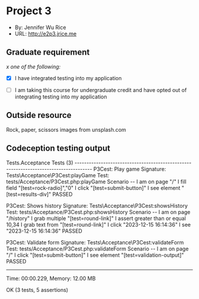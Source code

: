 # Project 3
+ By: Jennifer Wu Rice
+ URL: <http://e2p3.jrice.me>

## Graduate requirement
*x one of the following:*
+ [X] I have integrated testing into my application
+ [ ] I am taking this course for undergraduate credit and have opted out of integrating testing into my application


## Outside resource
Rock, paper, scissors images from unsplash.com

## Codeception testing output
Tests.Acceptance Tests (3) -------------------------------------------------------------------------------------
P3Cest: Play game
Signature: Tests\Acceptance\P3Cest:playGame
Test: tests/Acceptance/P3Cest.php:playGame
Scenario --
 I am on page "/"
 I fill field "[test=rock-radio]","0"
 I click "[test=submit-button]"
 I see element "[test=results-div]"
 PASSED 

P3Cest: Shows history
Signature: Tests\Acceptance\P3Cest:showsHistory
Test: tests/Acceptance/P3Cest.php:showsHistory
Scenario --
 I am on page "/history"
 I grab multiple "[test=round-link]"
 I assert greater than or equal 10,34
 I grab text from "[test=round-link]"
 I click "2023-12-15 16:14:36"
 I see "2023-12-15 16:14:36"
 PASSED 

P3Cest: Validate form
Signature: Tests\Acceptance\P3Cest:validateForm
Test: tests/Acceptance/P3Cest.php:validateForm
Scenario --
 I am on page "/"
 I click "[test=submit-button]"
 I see element "[test=validation-output]"
 PASSED 

----------------------------------------------------------------------------------------------------------------
Time: 00:00.229, Memory: 12.00 MB

OK (3 tests, 5 assertions)